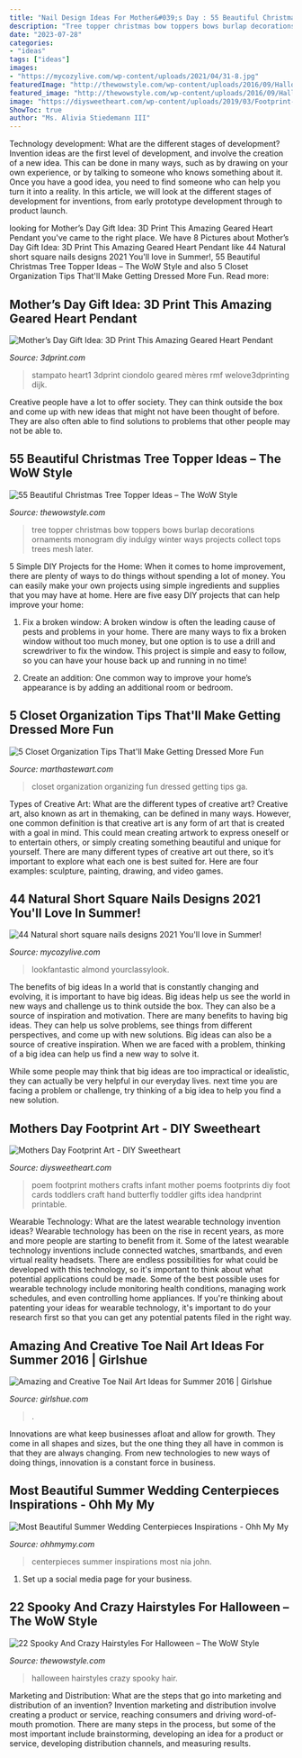 ```yaml
---
title: "Nail Design Ideas For Mother&#039;s Day : 55 Beautiful Christmas Tree Topper Ideas – The Wow Style"
description: "Tree topper christmas bow toppers bows burlap decorations ornaments monogram diy indulgy winter ways projects collect tops trees mesh later"
date: "2023-07-28"
categories:
- "ideas"
tags: ["ideas"]
images:
- "https://mycozylive.com/wp-content/uploads/2021/04/31-8.jpg"
featuredImage: "http://thewowstyle.com/wp-content/uploads/2016/09/Halloween-hair.jpg"
featured_image: "http://thewowstyle.com/wp-content/uploads/2016/09/Halloween-hair.jpg"
image: "https://diysweetheart.com/wp-content/uploads/2019/03/Footprint-Poem.jpg"
ShowToc: true
author: "Ms. Alivia Stiedemann III"
---
```



Technology development: What are the different stages of development?
Invention ideas are the first level of development, and involve the creation of a new idea. This can be done in many ways, such as by drawing on your own experience, or by talking to someone who knows something about it. Once you have a good idea, you need to find someone who can help you turn it into a reality. In this article, we will look at the different stages of development for inventions, from early prototype development through to product launch.

	

		
looking for Mother’s Day Gift Idea: 3D Print This Amazing Geared Heart Pendant you've came to the right place. We have 8 Pictures about Mother’s Day Gift Idea: 3D Print This Amazing Geared Heart Pendant like 44 Natural short square nails designs 2021 You&#039;ll love in Summer!, 55 Beautiful Christmas Tree Topper Ideas – The WoW Style and also 5 Closet Organization Tips That&#039;ll Make Getting Dressed More Fun. Read more:
		
    
## Mother’s Day Gift Idea: 3D Print This Amazing Geared Heart Pendant

<img loading=lazy src="https://3dprint.com/wp-content/uploads/2015/05/heart1.jpg" onerror="this.onerror=null;this.src='https://tse2.mm.bing.net/th?id=OIP.EKUh-suuvfz2mt2DwDQ0swHaG3&amp;pid=15.1';" alt="Mother’s Day Gift Idea: 3D Print This Amazing Geared Heart Pendant">

_Source: 3dprint.com_

>stampato heart1 3dprint ciondolo geared mères rmf welove3dprinting dijk. 

	

Creative people have a lot to offer society. They can think outside the box and come up with new ideas that might not have been thought of before. They are also often able to find solutions to problems that other people may not be able to.

    
## 55 Beautiful Christmas Tree Topper Ideas – The WoW Style

<img loading=lazy src="http://thewowstyle.com/wp-content/uploads/2014/11/2413.jpg" onerror="this.onerror=null;this.src='https://tse3.mm.bing.net/th?id=OIP.8HRExZ_eiz1f4Uyr4GKtlwHaJ4&amp;pid=15.1';" alt="55 Beautiful Christmas Tree Topper Ideas – The WoW Style">

_Source: thewowstyle.com_

>tree topper christmas bow toppers bows burlap decorations ornaments monogram diy indulgy winter ways projects collect tops trees mesh later. 

	

5 Simple DIY Projects for the Home:
When it comes to home improvement, there are plenty of ways to do things without spending a lot of money. You can easily make your own projects using simple ingredients and supplies that you may have at home. Here are five easy DIY projects that can help improve your home: 
1. Fix a broken window: A broken window is often the leading cause of pests and problems in your home. There are many ways to fix a broken window without too much money, but one option is to use a drill and screwdriver to fix the window. This project is simple and easy to follow, so you can have your house back up and running in no time!

2. Create an addition: One common way to improve your home’s appearance is by adding an additional room or bedroom.

    
## 5 Closet Organization Tips That&#039;ll Make Getting Dressed More Fun

<img loading=lazy src="https://assets.marthastewart.com/styles/wmax-1500/d24/closet-organization-1216/closet-organization-1216.jpg?itok=zLCedCM8" onerror="this.onerror=null;this.src='https://tse2.mm.bing.net/th?id=OIP.TpBuBcsz3B40Rw9zUipaDQHaKh&amp;pid=15.1';" alt="5 Closet Organization Tips That&#039;ll Make Getting Dressed More Fun">

_Source: marthastewart.com_

>closet organization organizing fun dressed getting tips ga. 

	

Types of Creative Art: What are the different types of creative art?
Creative art, also known as art in themaking, can be defined in many ways. However, one common definition is that creative art is any form of art that is created with a goal in mind. This could mean creating artwork to express oneself or to entertain others, or simply creating something beautiful and unique for yourself. There are many different types of creative art out there, so it’s important to explore what each one is best suited for. Here are four examples: sculpture, painting, drawing, and video games.

    
## 44 Natural Short Square Nails Designs 2021 You&#039;ll Love In Summer!

<img loading=lazy src="https://mycozylive.com/wp-content/uploads/2021/04/31-8.jpg" onerror="this.onerror=null;this.src='https://tse3.mm.bing.net/th?id=OIP.ELLcvNNz3AQ5sj9rNi4FVwHaLH&amp;pid=15.1';" alt="44 Natural short square nails designs 2021 You&#039;ll love in Summer!">

_Source: mycozylive.com_

>lookfantastic almond yourclassylook. 

	

The benefits of big ideas
In a world that is constantly changing and evolving, it is important to have big ideas. Big ideas help us see the world in new ways and challenge us to think outside the box. They can also be a source of inspiration and motivation.
There are many benefits to having big ideas. They can help us solve problems, see things from different perspectives, and come up with new solutions. Big ideas can also be a source of creative inspiration. When we are faced with a problem, thinking of a big idea can help us find a new way to solve it.

While some people may think that big ideas are too impractical or idealistic, they can actually be very helpful in our everyday lives. next time you are facing a problem or challenge, try thinking of a big idea to help you find a new solution.

    
## Mothers Day Footprint Art - DIY Sweetheart

<img loading=lazy src="https://diysweetheart.com/wp-content/uploads/2019/03/Footprint-Poem.jpg" onerror="this.onerror=null;this.src='https://tse2.mm.bing.net/th?id=OIP.vGL1rizLZ4Zkw7fWHQcU5gHaJ4&amp;pid=15.1';" alt="Mothers Day Footprint Art - DIY Sweetheart">

_Source: diysweetheart.com_

>poem footprint mothers crafts infant mother poems footprints diy foot cards toddlers craft hand butterfly toddler gifts idea handprint printable. 

	

Wearable Technology: What are the latest wearable technology invention ideas?
Wearable technology has been on the rise in recent years, as more and more people are starting to benefit from it. Some of the latest wearable technology inventions include connected watches, smartbands, and even virtual reality headsets. There are endless possibilities for what could be developed with this technology, so it's important to think about what potential applications could be made. Some of the best possible uses for wearable technology include monitoring health conditions, managing work schedules, and even controlling home appliances. If you're thinking about patenting your ideas for wearable technology, it's important to do your research first so that you can get any potential patents filed in the right way.

    
## Amazing And Creative Toe Nail Art Ideas For Summer 2016 | Girlshue

<img loading=lazy src="https://www.girlshue.com/wp-content/uploads/2016/07/Amazing-and-Creative-Toe-Nail-Art-Ideas-for-Summer-2016-10.jpg" onerror="this.onerror=null;this.src='https://tse1.mm.bing.net/th?id=OIP.tWYlHtFAVDYCB8PjSZlRyAHaNK&amp;pid=15.1';" alt="Amazing and Creative Toe Nail Art Ideas for Summer 2016 | Girlshue">

_Source: girlshue.com_

>. 

	

Innovations are what keep businesses afloat and allow for growth. They come in all shapes and sizes, but the one thing they all have in common is that they are always changing. From new technologies to new ways of doing things, innovation is a constant force in business.

    
## Most Beautiful Summer Wedding Centerpieces Inspirations - Ohh My My

<img loading=lazy src="http://ohhmymy.com/wp-content/uploads/2016/05/Marvelous-Summer-Wedding-Centerpieces.jpg" onerror="this.onerror=null;this.src='https://tse4.mm.bing.net/th?id=OIP.SERZqPI3ZY3iJhtE6Hkp8QHaLw&amp;pid=15.1';" alt="Most Beautiful Summer Wedding Centerpieces Inspirations - Ohh My My">

_Source: ohhmymy.com_

>centerpieces summer inspirations most nia john. 

	

1. Set up a social media page for your business.

    
## 22 Spooky And Crazy Hairstyles For Halloween – The WoW Style

<img loading=lazy src="http://thewowstyle.com/wp-content/uploads/2016/09/Halloween-hair.jpg" onerror="this.onerror=null;this.src='https://tse1.mm.bing.net/th?id=OIP.H2VtFQovJa7PwpkkbcpJKADIEs&amp;pid=15.1';" alt="22 Spooky And Crazy Hairstyles For Halloween – The WoW Style">

_Source: thewowstyle.com_

>halloween hairstyles crazy spooky hair. 

	

Marketing and Distribution: What are the steps that go into marketing and distribution of an invention?
Invention marketing and distribution involve creating a product or service, reaching consumers and driving word-of-mouth promotion. There are many steps in the process, but some of the most important include brainstorming, developing an idea for a product or service, developing distribution channels, and measuring results.

